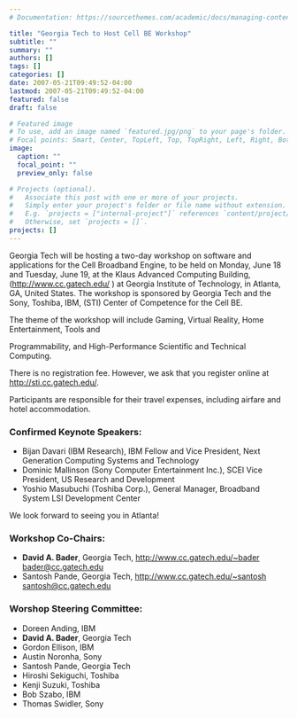 ```yaml
---
# Documentation: https://sourcethemes.com/academic/docs/managing-content/

title: "Georgia Tech to Host Cell BE Workshop"
subtitle: ""
summary: ""
authors: []
tags: []
categories: []
date: 2007-05-21T09:49:52-04:00
lastmod: 2007-05-21T09:49:52-04:00
featured: false
draft: false

# Featured image
# To use, add an image named `featured.jpg/png` to your page's folder.
# Focal points: Smart, Center, TopLeft, Top, TopRight, Left, Right, BottomLeft, Bottom, BottomRight.
image:
  caption: ""
  focal_point: ""
  preview_only: false

# Projects (optional).
#   Associate this post with one or more of your projects.
#   Simply enter your project's folder or file name without extension.
#   E.g. `projects = ["internal-project"]` references `content/project/deep-learning/index.md`.
#   Otherwise, set `projects = []`.
projects: []
---
```


Georgia Tech will be hosting a two-day workshop on software and applications for
the Cell Broadband Engine, to be held on Monday, June 18 and Tuesday, June 19, at the Klaus Advanced
Computing Building, (http://www.cc.gatech.edu/
) at Georgia Institute of Technology, in Atlanta, GA, United States. The workshop is sponsored by Georgia
Tech and the Sony, Toshiba, IBM, (STI) Center of Competence for the Cell BE.

The theme of the workshop will include Gaming, Virtual Reality, Home Entertainment, Tools and

Programmability, and High-Performance Scientific and Technical Computing.

There is no registration fee. However, we ask that you register online at http://sti.cc.gatech.edu/.

Participants are responsible for their travel expenses, including airfare and hotel accommodation.

### Confirmed Keynote Speakers: ###

* Bijan Davari (IBM Research), IBM Fellow and Vice President, Next Generation Computing Systems and Technology
* Dominic Mallinson (Sony Computer Entertainment Inc.), SCEI Vice President, US Research and Development
* Yoshio Masubuchi (Toshiba Corp.), General Manager, Broadband System LSI Development Center

We look forward to seeing you in Atlanta!

### Workshop Co-Chairs: ###
* **David A. Bader**, Georgia Tech, http://www.cc.gatech.edu/~bader bader@cc.gatech.edu
* Santosh Pande, Georgia Tech, http://www.cc.gatech.edu/~santosh santosh@cc.gatech.edu

### Worshop Steering Committee: ###

* Doreen Anding, IBM
* **David A. Bader**, Georgia Tech
* Gordon Ellison, IBM
* Austin Noronha, Sony
* Santosh Pande, Georgia Tech
* Hiroshi Sekiguchi, Toshiba
* Kenji Suzuki, Toshiba
* Bob Szabo, IBM
* Thomas Swidler, Sony

